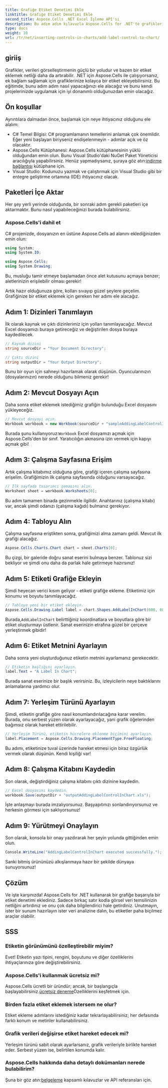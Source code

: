 ```yaml
---
title: Grafiğe Etiket Denetimi Ekle
linktitle: Grafiğe Etiket Denetimi Ekle
second_title: Aspose.Cells .NET Excel İşleme API'si
description: Bu adım adım kılavuzla Aspose.Cells for .NET'te grafiklerinize etiket denetiminin nasıl ekleneceğini öğrenin. Veri görselleştirmenizi geliştirin.
type: docs
weight: 10
url: /tr/net/inserting-controls-in-charts/add-label-control-to-chart/
---
```

## giriiş

Grafikler, verileri görselleştirmenin güçlü bir yoludur ve bazen bir etiket eklemek netliği daha da artırabilir. .NET için Aspose.Cells ile çalışıyorsanız, ek bağlam sağlamak için grafiklerinize kolayca bir etiket ekleyebilirsiniz. Bu eğitimde, bunu adım adım nasıl yapacağınızı ele alacağız ve bunu kendi projelerinizde uygulamak için iyi donanımlı olduğunuzdan emin olacağız.

## Ön koşullar

Ayrıntılara dalmadan önce, başlamak için neye ihtiyacınız olduğunu ele alalım:

- C# Temel Bilgisi: C# programlamanın temellerini anlamak çok önemlidir. Eğer yeni başlayan biriyseniz endişelenmeyin - adımlar açık ve öz olacaktır.
- Aspose.Cells Kütüphanesi: Aspose.Cells kütüphanesinin yüklü olduğundan emin olun. Bunu Visual Studio'daki NuGet Paket Yöneticisi aracılığıyla yapabilirsiniz. Henüz yapmadıysanız, şuraya göz atın:[indirme bağlantısı](https://releases.aspose.com/cells/net/) kütüphane için.
- Visual Studio: Kodunuzu yazmak ve çalıştırmak için Visual Studio gibi bir entegre geliştirme ortamına (IDE) ihtiyacınız olacak.

## Paketleri İçe Aktar

Her şey yerli yerinde olduğunda, bir sonraki adım gerekli paketleri içe aktarmaktır. Bunu nasıl yapabileceğinizi burada bulabilirsiniz.

### Aspose.Cells'i dahil et

C# projenizde, dosyanızın en üstüne Aspose.Cells ad alanını eklediğinizden emin olun:

```csharp
using System;
using System.IO;

using Aspose.Cells;
using System.Drawing;
```

Bu, musluğu tamir etmeye başlamadan önce alet kutusunu açmaya benzer; aletlerinizin erişilebilir olması gerekir!

Artık hazır olduğunuza göre, kolları sıvayıp güzel şeylere geçelim. Grafiğinize bir etiket eklemek için gereken her adımı ele alacağız.

## Adım 1: Dizinleri Tanımlayın

İlk olarak kaynak ve çıktı dizinlerimiz için yolları tanımlayacağız. Mevcut Excel dosyamızı buraya getireceğiz ve değiştirilen dosya buraya kaydedilecek.

```csharp
// Kaynak dizini
string sourceDir = "Your Document Directory";

// Çıktı dizini
string outputDir = "Your Output Directory";
```

Bunu bir oyun için sahneyi hazırlamak olarak düşünün. Oyuncularınızın (dosyalarınızın) nerede olduğunu bilmeniz gerekir!

## Adım 2: Mevcut Dosyayı Açın

Daha sonra etiket eklemek istediğimiz grafiğin bulunduğu Excel dosyasını yükleyeceğiz. 

```csharp
// Mevcut dosyayı açın.
Workbook workbook = new Workbook(sourceDir + "sampleAddingLabelControlInChart.xls");
```

 Burada şunu kullanıyoruz:`Workbook` Excel dosyamızı açmak için Aspose.Cells'den bir sınıf. Yaratıcılığın akmasına izin vermek için kapıyı açmak gibi!

## Adım 3: Çalışma Sayfasına Erişim

Artık çalışma kitabımız olduğuna göre, grafiği içeren çalışma sayfasına erişelim. Grafiğimizin ilk çalışma sayfasında olduğunu varsayacağız.

```csharp
// İlk sayfada tasarımcı şemasını alın.
Worksheet sheet = workbook.Worksheets[0];
```

Bu adım tamamen binada gezinmekle ilgilidir. Anahtarınız (çalışma kitabı) var, ancak şimdi odanızı (çalışma kağıdı) bulmanız gerekiyor.

## Adım 4: Tabloyu Alın

Çalışma sayfasına eriştikten sonra, grafiğimizi alma zamanı geldi. Mevcut ilk grafiği alacağız.

```csharp
Aspose.Cells.Charts.Chart chart = sheet.Charts[0];
```

Bu çizgi, bir galeride doğru sanat eserini bulmaya benzer. Tablonuz sizi bekliyor ve şimdi onu daha da parlak hale getirmeye hazırsınız!

## Adım 5: Etiketi Grafiğe Ekleyin

Şimdi heyecan verici kısım geliyor - etiketi grafiğe ekleme. Etiketimiz için konumu ve boyutu tanımlayacağız.

```csharp
// Tabloya yeni bir etiket ekleyin.
Aspose.Cells.Drawing.Label label = chart.Shapes.AddLabelInChart(600, 600, 350, 900);
```

 Burada,`AddLabelInChart` belirttiğiniz koordinatlara ve boyutlara göre bir etiket oluşturmayı üstlenir. Sanat eserinizin etrafına güzel bir çerçeve yerleştirmek gibidir!

## Adım 6: Etiket Metnini Ayarlayın

Daha sonra yeni oluşturduğunuz etiketin metnini ayarlamanız gerekecektir. 

```csharp
// Etiketin başlığını ayarlayın.
label.Text = "A Label In Chart";
```

Burada sanat eserinize bir başlık verirsiniz. Bu, izleyicilerin neye baktıklarını anlamalarına yardımcı olur.

## Adım 7: Yerleşim Türünü Ayarlayın

Şimdi, etiketin grafiğe göre nasıl konumlandırılacağına karar verelim. Burada, onu serbest yüzen olarak ayarlayacağız, yani grafik öğelerinden bağımsız olarak hareket ettirilebilir.

```csharp
// Yerleşim Türünü, etiketin hücrelere eklenme biçimini ayarlayın.
label.Placement = Aspose.Cells.Drawing.PlacementType.FreeFloating; 
```

Bu adımı, etiketinize tuval üzerinde hareket etmesi için biraz özgürlük vermek olarak düşünün. Kendi kişiliği var!

## Adım 8: Çalışma Kitabını Kaydedin

Son olarak, değiştirdiğiniz çalışma kitabını çıktı dizinine kaydedin. 

```csharp
// Excel dosyasını kaydedin.
workbook.Save(outputDir + "outputAddingLabelControlInChart.xls");
```

İşte anlaşmayı burada imzalıyorsunuz. Başyapıtınızı sonlandırıyorsunuz ve herkesin görmesi için saklıyorsunuz!

## Adım 9: Yürütmeyi Onaylayın

Son olarak, konsola bir onay yazdırarak her şeyin yolunda gittiğinden emin olun.

```csharp
Console.WriteLine("AddingLabelControlInChart executed successfully.");
```

Sanki bitmiş ürününüzü alkışlanmaya hazır bir şekilde dünyaya sunuyorsunuz!

## Çözüm

Ve işte karşınızda! Aspose.Cells for .NET kullanarak bir grafiğe başarıyla bir etiket denetimi eklediniz. Sadece birkaç satır kodla görsel veri temsilinizin netliğini artırdınız ve onu çok daha bilgilendirici hale getirdiniz. Unutmayın, ister bir sunum hazırlayın ister veri analizine dalın, bu etiketler paha biçilmez araçlar olabilir.

## SSS

### Etiketin görünümünü özelleştirebilir miyim?
Evet! Etiketin yazı tipini, rengini, boyutunu ve diğer özelliklerini ihtiyaçlarınıza göre değiştirebilirsiniz.

### Aspose.Cells'i kullanmak ücretsiz mi?
 Aspose.Cells ücretli bir üründür; ancak, bir başlangıçla başlayabilirsiniz.[ücretsiz deneme](https://releases.aspose.com/)Özelliklerini keşfetmek için.

### Birden fazla etiket eklemek istersem ne olur?
Etiket ekleme adımlarını istediğiniz kadar tekrarlayabilirsiniz; her defasında farklı konum ve metinler kullanabilirsiniz.

### Grafik verileri değişirse etiket hareket edecek mi?
Yerleşim türünü sabit olarak ayarlarsanız, grafik verileriyle birlikte hareket eder. Serbest yüzen ise, belirtilen konumda kalır.

### Aspose.Cells hakkında daha detaylı dokümanları nerede bulabilirim?
 Şuna bir göz atın:[belgeleme](https://reference.aspose.com/cells/net/) kapsamlı kılavuzlar ve API referansları için.